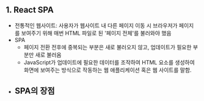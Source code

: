  ## **1. React SPA** ##
- 전통적인 웹사이트: 사용자가 웹사이트 내 다른 페이지 이동 시 브라우저가 페이지를 보여주기 위해 매번 HTML 파일로 된 '페이지 전체'를 불러와야 했음
- SPA
  - 페이지 전환 전후에 중복되는 부분은 새로 불러오지 않고, 업데이트가 필요한 부분만 새로 불러옴
  - JavaScript가 업데이트에 필요한 데이터를 조작하여 HTML 요소를 생성하여 화면에 보여주는 방식으로 작동하는 웹 애플리케이션 혹은 웹 사이트를 말함.
- SPA의 장점
  - 